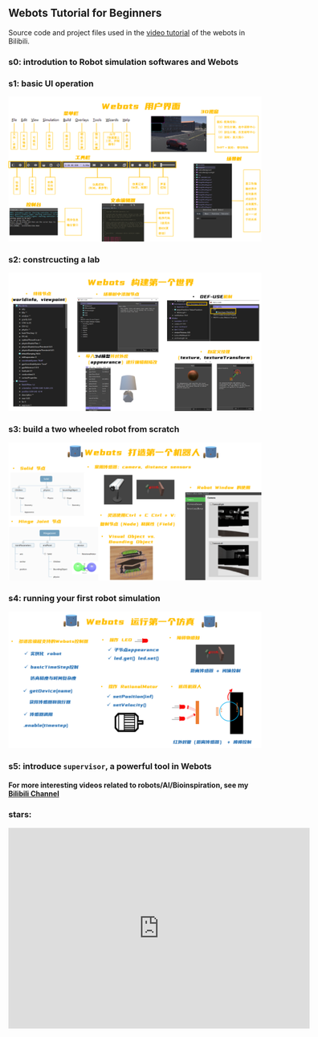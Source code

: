 ## Webots Tutorial for Beginners 

Source code and project files used in the [video tutorial](https://www.bilibili.com/video/BV1BY411K7SC) of the webots in Bilibili.

### s0: introdution to Robot simulation softwares and Webots
### s1: basic UI operation
  ![](p2_summary.png)
### s2: constrcucting a lab
  ![](p3_summary.png)
### s3: build a two wheeled robot from scratch
  ![](p4_summary.png)
### s4: running your first robot simulation
  ![](p5_summary.png)
### s5: introduce `supervisor`, a powerful tool in Webots

#### For more interesting videos related to robots/AI/Bioinspiration, see my [Bilibili Channel](https://space.bilibili.com/13031745)

### stars:

<iframe style="width:100%;height:auto;min-width:600px;min-height:400px;" src="https://star-history.com/embed?secret=Z2hwX0hsWFdDdkdPaXVBQXE0YTVhUHFQS1ZLR3JLbnFJVzNWVWZOQg==#XuelongSun/WebotsTutorialBilibili&Date" frameBorder="0"></iframe>
